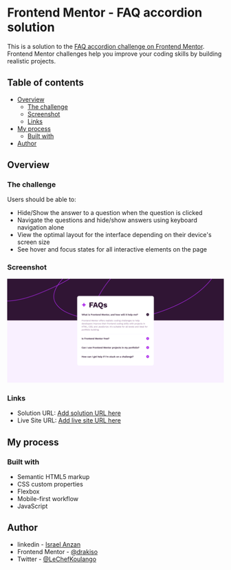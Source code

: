 # Frontend Mentor - FAQ accordion solution

This is a solution to the [FAQ accordion challenge on Frontend Mentor](https://www.frontendmentor.io/challenges/faq-accordion-wyfFdeBwBz). Frontend Mentor challenges help you improve your coding skills by building realistic projects. 

## Table of contents

- [Overview](#overview)
  - [The challenge](#the-challenge)
  - [Screenshot](#screenshot)
  - [Links](#links)
- [My process](#my-process)
  - [Built with](#built-with)
- [Author](#author)

## Overview

### The challenge

Users should be able to:

- Hide/Show the answer to a question when the question is clicked
- Navigate the questions and hide/show answers using keyboard navigation alone
- View the optimal layout for the interface depending on their device's screen size
- See hover and focus states for all interactive elements on the page

### Screenshot

![Alt text](./faq_challenges.png?raw=true "FAQ accordion challenges")

### Links

- Solution URL: [Add solution URL here](https://www.frontendmentor.io/solutions/faq-accordion-XCe9JQZPjf)
- Live Site URL: [Add live site URL here](https://drakiso.github.io/Challenges_faq_frontend_mentor/)

## My process

### Built with

- Semantic HTML5 markup
- CSS custom properties
- Flexbox
- Mobile-first workflow
- JavaScript

## Author

- linkedin - [Israel Anzan](https://www.linkedin.com/in/drakisrael)
- Frontend Mentor - [@drakiso](https://www.frontendmentor.io/profile/drakiso)
- Twitter - [@LeChefKoulango](https://www.twitter.com/LeChefKoulango)
